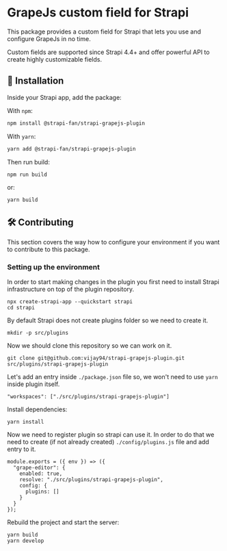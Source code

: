 # GrapeJs custom field for Strapi

This package provides a custom field for Strapi that lets you use and configure GrapeJs in no time.

Custom fields are supported since Strapi 4.4+ and offer powerful API to create highly customizable fields.

## <a id="installation"></a>🔧 Installation

Inside your Strapi app, add the package:

With `npm`:

```bash
npm install @strapi-fan/strapi-grapejs-plugin
```

With `yarn`:

```bash
yarn add @strapi-fan/strapi-grapejs-plugin
```

Then run build:

```bash
npm run build
```

or:

```bash
yarn build
```

## <a id="contributing"></a>🛠 Contributing

This section covers the way how to configure your environment if you want to contribute to this package.

### Setting up the environment

In order to start making changes in the plugin you first need to install Strapi infrastructure on top of the plugin repository.

```
npx create-strapi-app --quickstart strapi
cd strapi
```

By default Strapi does not create plugins folder so we need to create it.

```
mkdir -p src/plugins
```

Now we should clone this repository so we can work on it.

```
git clone git@github.com:vijay94/strapi-grapejs-plugin.git src/plugins/strapi-grapejs-plugin
```

Let's add an entry inside `./package.json` file so, we won't need to use `yarn` inside plugin itself.

```
"workspaces": ["./src/plugins/strapi-grapejs-plugin"]
```

Install dependencies:

```
yarn install
```

Now we need to register plugin so strapi can use it. In order to do that we need
to create (if not already created) `./config/plugins.js` file and add entry to it.

```
module.exports = ({ env }) => ({
  "grape-editor": {
    enabled: true,
    resolve: "./src/plugins/strapi-grapejs-plugin",
    config: {
      plugins: []
    }
  }
});
```

Rebuild the project and start the server:

```
yarn build
yarn develop
```